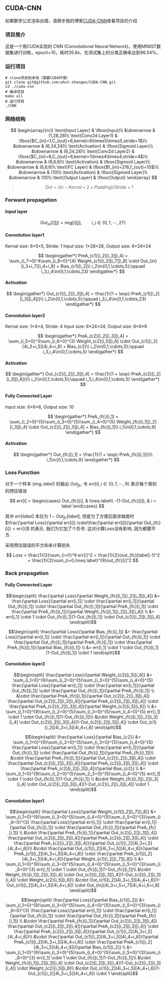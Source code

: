 ## CUDA-CNN

如果数学公式渲染出错，请移步我的博客[CUDA-CNN](https://onexiaophai.gitee.io/2024/04/17/CUDA-CNN/)查看项目的介绍

### 项目简介

这是一个用CUDA实现的 CNN (Convolutional Neural Network)，使用MINIST数据集进行训练，epoch=10，耗时35.8s，在测试集上的分类正确率达到96.54%。

### 运行项目

```shell
# clone项目到本地（需要CUDA环境）
git clone git@github.com:whut-zhangwx/CUDA-CNN.git
cd ./cuda-cnn
# 编译项目
make all
# 运行项目
./CNN
```

### 网络结构

$$
\begin{array}{rcl}
\text{Input Layer} & \fbox{input}\\
&\downarrow  & (1,28,28)\\
\text{Conv2d Layer1} & \fbox{$C_{in}=1,C_{out}=6,kernel=6\times5\times5,stride=1$}\\
&\downarrow & (6,24,24)\\
\text{Activation} & \fbox{Sigmoid Layer}\\
&\downarrow & (6,24,24)\\
\text{Conv2d Layer2} & \fbox{$C_{in}=6,C_{out}=6,kernel=1\times4\times4,stride=4$}\\
&\downarrow & (6,6,6)\\
\text{Activation} & \fbox{Sigmoid Layer}\\
&\downarrow & (6,6,6)\\
\text{FC Layer} & \fbox{$f_{in}=216,f_{out}=10$}\\
&\downarrow & (10)\\
\text{Activation} & \fbox{Sigmoid Layer}\\
&\downarrow & (10)\\
\text{Output Layer} & \fbox{Output}
\end{array}
$$

> $$Out = (In - Kernal + 2\times Padding)/Stride + 1$$

### Forward propagation

#### Input layer

$$
Out_{in}[i][j] = img[i][j],\qquad i,j\in\{0,1,\cdots,27\}
$$

#### Convolution layer1

Kernal size: 6×5×5, Stride: 1
Input size: 1×28×28, Output size: 6×24×24

$$
\begin{gather*}
PreA_{c1}[i_2][i_3][i_4] = \sum_{i_7=0}^4\sum_{i_8=0}^{4} Weight_{c1}[i_2][i_7][i_8] \cdot Out_{in}[i_3+i_7][i_4+i_8] + Bias_{c1}[i_2]\\
i_2\in{0,1,\cdots,5};\qquad i_3,i_4\in{0,1,\cdots,23}
\end{gather*}
$$

#### Activation

$$
\begin{gather*}
Out_{c1}[i_2][i_3][i_4] = \frac{1}{1 + \exp(-PreA_{c1}[i_2][i_3][i_4])}\\
i_2\in{0,1,\cdots,5};\qquad i_3,i_4\in{0,1,\cdots,23}
\end{gather*}
$$

#### Convolution layer2

Kernal size: 1×4×4, Stride: 4
Input size: 6×24×24, Output size: 6×6×6

$$
\begin{gather*}
PreA_{c2}[i_2][i_3][i_4] = \sum_{i_5=0}^3\sum_{i_6=0}^{3} Weight_{c2}[i_5][i_6] \cdot Out_{c1}[i_2][4i_3+i_5][4i_4+i_6] + Bias_{c2}\\
i_2\in{0,1,\cdots,5};\qquad i_3,i_4\in{0,1,\cdots,5}
\end{gather*}
$$

#### Activation

$$
\begin{gather*}
Out_{c2}[i_2][i_3][i_4] = \frac{1}{1 + \exp(-PreA_{c2}[i_2][i_3][i_4])}\\
i_2\in{0,1,\cdots,5};\qquad i_3,i_4\in{0,1,\cdots,5}
\end{gather*}
$$

#### Fully Connected Layer

Input size: 6×6×6, Output size: 10

$$
\begin{gather*}
PreA_{fc}[i_1] = \sum_{i_2=0}^{5}\sum_{i_3=0}^{5}\sum_{i_4=0}^{5} Weight_{fc}[i_1][i_2][i_3][i_4] \cdot Out_{c2}[i_2][i_3][i_4] + Bias_{fc}[i_1]\\
i_1\in{0,1,\cdots,9}
\end{gather*}
$$

#### Activation

$$
\begin{gather*}
Out_{fc}[i_1] = \frac{1}{1 + \exp(-PreA_{fc}[i_1])}\\
i_1\in{0,1,\cdots,9}
\end{gather*}
$$

### Loss Function

对于一个样本 $(img,label)$ 的输出 $Out_{fc}$, 令 $err[i], i\in\{0,1,\cdots,9\}$ 表示每个类别的预估错误

$$
err[i] =
\begin{cases}
Out_{fc}[i], & i\neq label\\
-(1-Out_{fc}[i]), & i = label
\end{cases}
$$

其中 $err[label]$ 本应为 $1-Out_{fc}[label]$, 但是为了方便后面求梯度时 $\frac{\partial Loss}{\partial err[i]} \cdot\frac{\partial err[i]}{\partial Out_{fc}[i]} = err[i]$ 的表示, 我们为它加了个负号. 这对计算Loss没有影响, 因为都要平方.

采用预估错误的平方和来计算损失

$$
Loss = \frac{1}{2}\sum_{i=0}^9 err[i]^2 = \frac{1}{2}(out_{fc}[label]-1)^2 + \frac{1}{2}\sum_{i=0,i\neq label}^{9}out_{fc}[i]^2
$$

### Back propagation

#### Fully Connected Layer

```math
\begin{split}
\frac{\partial Loss}{\partial Weight_{fc}[i_1][i_2][i_3][i_4]} &=
\frac{\partial Loss}{\partial err[i_1]} \cdot
\frac{\partial err[i_1]}{\partial Out_{fc}[i_1]} \cdot
\frac{\partial Out_{fc}[i_1]}{\partial PreA_{fc}[i_1]} \cdot
\frac{\partial PreA_{fc}[i_1]}{\partial Weight_{fc}[i_1][i_2][i_3][i_4]} \\
&= err[i_1] \cdot 1 \cdot Out_{fc}[i_1](1-Out_{fc}[i_1]) \cdot Out_{c2}[i_2][i_3][i_4]
\end{split}
```

```math
\begin{split}
\frac{\partial Loss}{\partial Bias_{fc}[i_1]} &=
\frac{\partial Loss}{\partial err[i_1]} \cdot
\frac{\partial err[i_1]}{\partial Out_{fc}[i_1]} \cdot
\frac{\partial Out_{fc}[i_1]}{\partial PreA_{fc}[i_1]} \cdot
\frac{\partial PreA_{fc}[i_1]}{\partial Bias_{fc}[i_1]} \\
&= err[i_1] \cdot 1 \cdot Out_{fc}[i_1](1-Out_{fc}[i_1]) \cdot 1
\end{split}
```

#### Convolution layer2

```math
\begin{split}
\frac{\partial Loss}{\partial Weight_{c2}[i_5][i_6]} &=
\sum_{i_1=0}^{9}\sum_{i_2=0}^{5}\sum_{i_3=0}^{5}\sum_{i_4=0}^{5}
\frac{\partial Loss}{\partial err[i_1]} \cdot
\frac{\partial err[i_1]}{\partial Out_{fc}[i_1]} \cdot
\frac{\partial Out_{fc}[i_1]}{\partial PreA_{fc}[i_1]} \\ &\cdot
\frac{\partial PreA_{fc}[i_1]}{\partial Out_{c2}[i_2][i_3][i_4]}
\frac{\partial Out_{c2}[i_2][i_3][i_4]}{\partial PreA_{c2}[i_2][i_3][i_4]} \cdot
\frac{\partial PreA_{c2}[i_2][i_3][i_4]}{\partial Weight_{c2}[i_5][i_6]}
\\
&=
\sum_{i_1=0}^{9}\sum_{i_2=0}^{5}\sum_{i_3=0}^{5}\sum_{i_4=0}^{5}
err[i_1] \cdot 1 \cdot Out_{fc}[i_1](1-Out_{fc}[i_1])\\
&\cdot Weight_{fc}[i_1][i_2][i_3][i_4] \cdot
Out_{c2}[i_2][i_3][i_4](1-Out_{c2}[i_2][i_3][i_4]) \cdot
Out_{c1}[i_2][4i_3+i_5][4i_4+i_6]
\end{split}
```

```math
\begin{split}
\frac{\partial Loss}{\partial Bias_{c2}}
&= \sum_{i_1=0}^{9}\sum_{i_2=0}^{5}\sum_{i_3=0}^{5}\sum_{i_4=0}^{5}
\frac{\partial Loss}{\partial err[i_1]}
\cdot \frac{\partial err[i_1]}{\partial Out_{fc}[i_1]}
\cdot \frac{\partial Out_{fc}[i_1]}{\partial PreA_{fc}[i_1]}\\
&\cdot \frac{\partial PreA_{fc}[i_1]}{\partial Out_{c2}[i_2][i_3][i_4]}
\cdot \frac{\partial Out_{c2}[i_2][i_3][i_4]}{\partial PreA_{c2}[i_2][i_3][i_4]}
\cdot \frac{\partial PreA_{c2}[i_2][i_3][i_4]}{\partial Bias_{c2}}
\\
&= \sum_{i_1=0}^{9}\sum_{i_2=0}^{5}\sum_{i_3=0}^{5}\sum_{i_4=0}^{5}
err[i_1] \cdot 1 \cdot Out_{fc}[i_1](1-Out_{fc}[i_1])
\\
&\cdot Weight_{fc}[i_1][i_2][i_3][i_4]
\cdot Out_{c2}[i_2][i_3][i_4](1-Out_{c2}[i_2][i_3][i_4]) \cdot 1
\end{split}
```

#### Convolution layer1

```math
\begin{split}
\frac{\partial Loss}{\partial Weight_{c1}[i_2][i_7][i_8]} &=
\sum_{i_1=0}^{9}\sum_{i_3=0}^{5}\sum_{i_4=0}^{5}\sum_{i_5=0}^{3}\sum_{i_6=0}^{3}
\frac{\partial Loss}{\partial err[i_1]} \cdot
\frac{\partial err[i_1]}{\partial Out_{fc}[i_1]} \cdot
\frac{\partial Out_{fc}[i_1]}{\partial PreA_{fc}[i_1]} \\ &\cdot
\frac{\partial PreA_{fc}[i_1]}{\partial Out_{c2}[i_2][i_3][i_4]}
\frac{\partial Out_{c2}[i_2][i_3][i_4]}{\partial PreA_{c2}[i_2][i_3][i_4]} \cdot
\frac{\partial PreA_{c2}[i_2][i_3][i_4]}{\partial Out_{c1}[i_2][4i_3+i_5][4i_4+i_6]}\\
&\cdot
\frac{\partial Out_{c1}[i_2][4i_3+i_5][4i_4+i_6]}{\partial PreA_{c1}[i_2][4i_3+i_5][4i_4+i_6]} \cdot
\frac{\partial PreA_{c1}[i_2][4i_3+i_5][4i_4+i_6]}{\partial Weight_{c1}[i_2][i_7][i_8]}
\\
&= \sum_{i_1=0}^{9}\sum_{i_3=0}^{5}\sum_{i_4=0}^{5}\sum_{i_5=0}^{3}\sum_{i_6=0}^{3}
err[i_1] \cdot 1 \cdot Out_{fc}[i_1](1-Out_{fc}[i_1])\\
&\cdot Weight_{fc}[i_1][i_2][i_3][i_4] \cdot
Out_{c2}[i_2][i_3][i_4](1-Out_{c2}[i_2][i_3][i_4]) \cdot
Weight_{c2}[i_5][i_6]\\
&\cdot Out_{c1}[i_2][4i_3+i_5][4i_4+i_6](1-Out_{c1}[i_2][4i_3+i_5][4i_4+i_6])
\cdot Out_{in}[4i_3+i_5+i_7][4i_4+i_6+i_8]
\end{split}
```

```math
\begin{split}
\frac{\partial Loss}{\partial Bias_{c1}[i_2]} &=
\sum_{i_1=0}^{9}\sum_{i_3=0}^{5}\sum_{i_4=0}^{5}\sum_{i_5=0}^{3}\sum_{i_6=0}^{3}
\frac{\partial Loss}{\partial err[i_1]} \cdot
\frac{\partial err[i_1]}{\partial Out_{fc}[i_1]} \cdot
\frac{\partial Out_{fc}[i_1]}{\partial PreA_{fc}[i_1]} \\ &\cdot
\frac{\partial PreA_{fc}[i_1]}{\partial Out_{c2}[i_2][i_3][i_4]}
\frac{\partial Out_{c2}[i_2][i_3][i_4]}{\partial PreA_{c2}[i_2][i_3][i_4]} \cdot
\frac{\partial PreA_{c2}[i_2][i_3][i_4]}{\partial Out_{c1}[i_2][4i_3+i_5][4i_4+i_6]}\\
&\cdot
\frac{\partial Out_{c1}[i_2][4i_3+i_5][4i_4+i_6]}{\partial PreA_{c1}[i_2][4i_3+i_5][4i_4+i_6]} \cdot
\frac{\partial PreA_{c1}[i_2][4i_3+i_5][4i_4+i_6]}{\partial Bias_{c1}[i_2]}
\\
&= \sum_{i_1=0}^{9}\sum_{i_3=0}^{5}\sum_{i_4=0}^{5}\sum_{i_5=0}^{3}\sum_{i_6=0}^{3}
err[i_1] \cdot 1 \cdot Out_{fc}[i_1](1-Out_{fc}[i_1])\\
&\cdot Weight_{fc}[i_1][i_2][i_3][i_4] \cdot
Out_{c2}[i_2][i_3][i_4](1-Out_{c2}[i_2][i_3][i_4]) \cdot
Weight_{c2}[i_5][i_6]\\
&\cdot Out_{c1}[i_2][4i_3+i_5][4i_4+i_6](1-Out_{c1}[i_2][4i_3+i_5][4i_4+i_6])
\cdot 1
\end{split}
```
